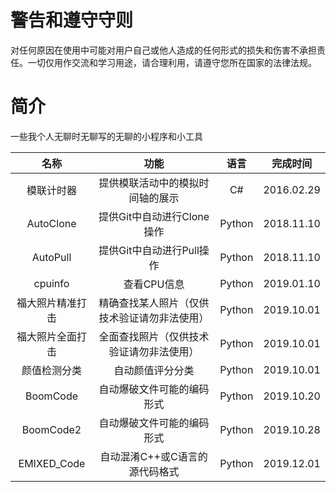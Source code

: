 # 警告和遵守守则

对任何原因在使用中可能对用户自己或他人造成的任何形式的损失和伤害不承担责任。一切仅用作交流和学习用途，请合理利用，请遵守您所在国家的法律法规。

# 简介

一些我个人无聊时无聊写的无聊的小程序和小工具

|       名称       |                     功能                     |  语言  |  完成时间  |
| :--------------: | :------------------------------------------: | :----: | :--------: |
|    模联计时器    |       提供模联活动中的模拟时间轴的展示       |   C#   | 2016.02.29 |
|    AutoClone     |          提供Git中自动进行Clone操作          | Python | 2018.11.10 |
|     AutoPull     |          提供Git中自动进行Pull操作           | Python | 2018.11.10 |
|     cpuinfo      |                 查看CPU信息                  | Python | 2019.01.10 |
| 福大照片精准打击 | 精确查找某人照片（仅供技术验证请勿非法使用） | Python | 2019.10.01 |
| 福大照片全面打击 |   全面查找照片（仅供技术验证请勿非法使用）   | Python | 2019.10.01 |
|   颜值检测分类   |               自动颜值评分分类               | Python | 2019.10.01 |
|     BoomCode     |          自动爆破文件可能的编码形式          | Python | 2019.10.20 |
|    BoomCode2     |          自动爆破文件可能的编码形式          | Python | 2019.10.28 |
|   EMIXED_Code    |        自动混淆C++或C语言的源代码格式        | Python | 2019.12.01 |

